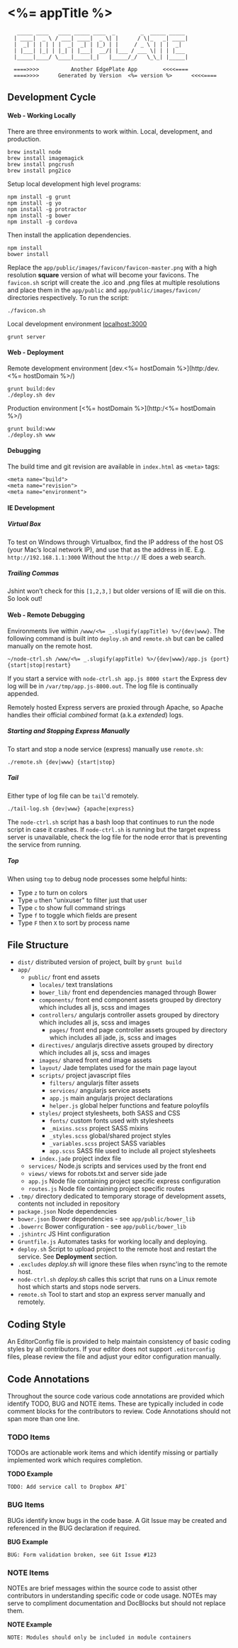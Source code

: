# <%= appTitle %>
       _____ ____   ____ _____ ____  _        _  _____ _____
      | ____|  _ \ / ___| ____|  _ \| |      / \|_   _| ____|
      |  _| | | | | |  _|  _| | |_) | |     / _ \ | | |  _|
      | |___| |_| | |_| | |___|  __/| |___ / ___ \| | | |___
      |_____|____/ \____|_____|_|   |_____/_/   \_\_| |_____|
      
      ====>>>>          Another EdgePlate App        <<<<====
      ====>>>>      Generated by Version  <%= version %>      <<<<====

## Development Cycle

#### Web - Working Locally

There are three environments to work within. Local, development, and production. 

    brew install node
    brew install imagemagick
    brew install pngcrush
    brew install png2ico

Setup local development high level programs: 

	npm install -g grunt
	npm install -g yo
	npm install -g protractor
	npm install -g bower
	npm install -g cordova

Then install the application dependencies.

    npm install
    bower install

Replace the `app/public/images/favicon/favicon-master.png` with a high resolution **square** version of what will become your favicons.  The `favicon.sh` script will create the .ico and .png files at multiple resolutions and place them in the `app/public` and `app/public/images/favicon/` directories respectively. To run the script:

    ./favicon.sh

Local development environment [localhost:3000](http://localhost:3000)

    grunt server

#### Web - Deployment

Remote development environment [dev.<%= hostDomain %>](http:/dev.<%= hostDomain %>/)

	grunt build:dev
    ./deploy.sh dev 

Production environment [<%= hostDomain %>](http:/<%= hostDomain %>/)

	grunt build:www
    ./deploy.sh www

#### Debugging 
The build time and git revision are available in `index.html` as `<meta>` tags:

    <meta name="build">
    <meta name="revision">
    <meta name="environment">

#### IE Development

##### Virtual Box

To test on Windows through Virtualbox, find the IP address of the host OS (your Mac’s local network IP), and use that as the address in IE. E.g. `http://192.168.1.1:3000` Without the `http://` IE does a web search. 

##### Trailing Commas

Jshint won’t check for this `[1,2,3,]` but older versions of IE will die on this. So look out!

#### Web - Remote Debugging

Environments live within `/www/<%= _.slugify(appTitle) %>/{dev|www}`. The following command is built into `deploy.sh` and `remote.sh` but can be called manually on the remote host. 

    ~/node-ctrl.sh /www/<%= _.slugify(appTitle) %>/{dev|www}/app.js {port} {start|stop|restart}

If you start a service with `node-ctrl.sh app.js 8000 start` the Express dev log will be in `/var/tmp/app.js-8000.out`. The log file is continually appended. 

Remotely hosted Express servers are proxied through Apache, so Apache handles their official *combined* format (a.k.a *extended*) logs.


##### Starting and Stopping Express Manually
To start and stop a node service (express) manually use `remote.sh`:

    ./remote.sh {dev|www} {start|stop}

##### Tail
Either type of log file can be `tail`'d remotely. 

    ./tail-log.sh {dev|www} {apache|express}

The `node-ctrl.sh` script has a bash loop that continues to run the node script in case it crashes. If `node-ctrl.sh` is running but the target express server is unavailable, check the log file for the node error that is preventing the service from running. 

##### Top
When using `top` to debug node processes some helpful hints:

* Type `z` to turn on colors
* Type `u` then "unixuser" to filter just that user
* Type `c` to show full command strings
* Type `f` to toggle which fields are present
* Type `F` then `X` to sort by process name
      
## File Structure

- `dist/` distributed version of project, built by `grunt build`
- `app/`
    - `public/` front end assets
    	- `locales/` text translations
        - `bower_lib/` front end dependencies managed through Bower
        - `components/` front end component assets grouped by directory which includes all js, scss and images
        - `controllers/` angularjs controller assets grouped by directory which includes all js, scss and images
            - `pages/` front end page controller assets grouped by directory which includes all jade, js, scss and images
        - `directives/` angularjs directive assets grouped by directory which includes all js, scss and images
        - `images/` shared front end image assets
        - `layout/` Jade templates used for the main page layout
        - `scripts/` project javascript files
            - `filters/` angularjs filter assets
            - `services/` angularjs service assets
            - `app.js` main angularjs project declarations
            - `helper.js` global helper functions and feature poloyfils
        - `styles/` project stylesheets, both SASS and CSS
            - `fonts/` custom fonts used with stylesheets
            - `_mixins.scss` project SASS mixins
            - `_styles.scss` global/shared project styles
            - `_variables.scss` project SASS variables
            - `app.scss` SASS file used to include all project stylesheets
        - `index.jade` project index file
    - `services/` Node.js scripts and services used by the front end
    - `views/` views for robots.txt and server side jade
    - `app.js` Node file containing project specific express configuration
    - `routes.js` Node file containing project specific routes
- `.tmp/` directory dedicated to temporary storage of development assets, contents not included in repository
- `package.json` Node dependencies
- `bower.json` Bower dependencies - see `app/public/bower_lib`
- `.bowerrc` Bower configuration - see `app/public/bower_lib`
- `.jshintrc` JS Hint configuration
- `Gruntfile.js` Automates tasks for working locally and deploying. 
- `deploy.sh` Script to upload project to the remote host and restart the service. See **Deployment** section. 
- `.excludes` *deploy.sh* will ignore these files when rsync'ing to the remote host.
- `node-ctrl.sh` *deploy.sh* calles this script that runs on a Linux remote host which starts and stops node servers.
- `remote.sh` Tool to start and stop an express server manually and remotely.


## Coding Style

An EditorConfig file is provided to help maintain consistency of basic coding styles by all contributors. If your editor does not support `.editorconfig` files, please review the file and adjust your editor configuration manually.

## Code Annotations

Throughout the source code various code annotations are provided which identify TODO, BUG and NOTE items. These are typically included in code comment blocks for the contributors to review. Code Annotations should not span more than one line.

### TODO Items

TODOs are actionable work items and which identify missing or partially implemented work which requires completion.

__TODO Example__

    TODO: Add service call to Dropbox API`

### BUG Items

BUGs identify know bugs in the code base. A Git Issue may be created and referenced in the BUG declaration if required.

__BUG Example__

    BUG: Form validation broken, see Git Issue #123

### NOTE Items

NOTEs are brief messages within the source code to assist other contributors in understanding specific code or code usage. NOTEs may serve to compliment documentation and DocBlocks but should not replace them.

__NOTE Example__

    NOTE: Modules should only be included in module containers
